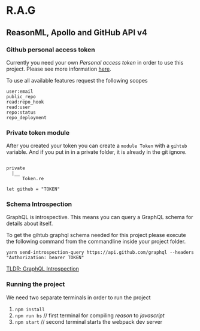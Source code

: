 # R.A.G

## ReasonML, Apollo and GitHub API v4

### Github personal access token

Currently you need your own _Personal access token_ in order to use this project.
Please see more information [here](https://github.com/settings/tokens).

To use all available features request the following scopes

```
user:email
public_repo
read:repo_hook
read:user
repo:status
repo_deployment
```

### Private token module

After you created your token you can create a `module Token` with a `gihtub` variable.
And if you put in in a private folder, it is already in the git ignore.

```

private
  |__ 
      Token.re

let github = "TOKEN"
```

### Schema Introspection

GraphQL is introspective. This means you can query a GraphQL schema for details about itself.

To get the gihtub graphql schema needed for this project please execute the following command from the commandline inside your project folder.

`yarn send-introspection-query https://api.github.com/graphql --headers "Authorization: bearer TOKEN"`

[TLDR; GraphQL Introspection](http://graphql.org/learn/introspection/)


### Running the project 

We need two separate terminals in order to run the project

1. `npm install`
2. `npm run bs` // first terminal for compiling _reason_ to _javascript_
3. `npm start`  // second terminal starts the webpack dev server
  
